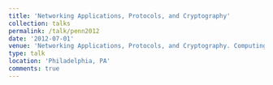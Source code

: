 ```yaml
---
title: 'Networking Applications, Protocols, and Cryptography'
collection: talks
permalink: /talk/penn2012
date: '2012-07-01'
venue: 'Networking Applications, Protocols, and Cryptography. Computing Tapestry Workshop at the University of Pennsylvania.'
type: talk
location: 'Philadelphia, PA'
comments: true
---
```


